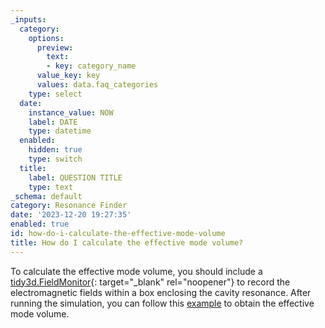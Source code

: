 ```yaml
---
_inputs:
  category:
    options:
      preview:
        text:
        - key: category_name
      value_key: key
      values: data.faq_categories
    type: select
  date:
    instance_value: NOW
    label: DATE
    type: datetime
  enabled:
    hidden: true
    type: switch
  title:
    label: QUESTION TITLE
    type: text
_schema: default
category: Resonance Finder
date: '2023-12-20 19:27:35'
enabled: true
id: how-do-i-calculate-the-effective-mode-volume
title: How do I calculate the effective mode volume?
---
```


To calculate the effective mode volume, you should include a [tidy3d.FieldMonitor](https://docs.flexcompute.com/projects/tidy3d/en/latest/_autosummary/tidy3d.FieldMonitor.html){: target="_blank" rel="noopener"}&nbsp;to record the electromagnetic fields within a box enclosing the cavity resonance. After running the simulation, you can follow this [example](https://www.flexcompute.com/tidy3d/examples/notebooks/CavityFOM/) to obtain the effective mode volume.